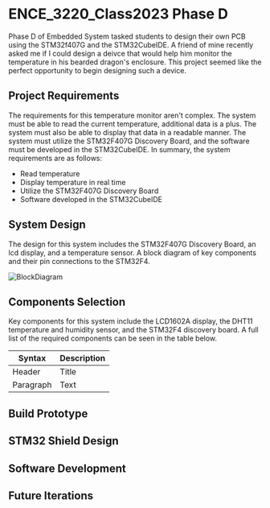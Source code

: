 # **ENCE_3220_Class2023 Phase D**
Phase D of Embedded System tasked students to design their own PCB using the STM32f407G and the STM32CubeIDE. A friend of mine recently asked me if I could design a deivce that would help him monitor the temperature in his bearded dragon's enclosure. This project seemed like the perfect opportunity to begin designing such a device. 

## Project Requirements
The requirements for this temperature monitor aren't complex. The system must be able to read the current temperature, additional data is a plus. The system must also be able to display that data in a readable manner. The system must utilize the STM32F407G Discovery Board, and the software must be developed in the STM32CubeIDE. In summary, the system requirements are as follows: 
- Read temperature
- Display temperature in real time
- Utilize the STM32F407G Discovery Board
- Software developed in the STM32CubeIDE

## System Design
The design for this system includes the STM32F407G Discovery Board, an lcd display, and a temperature sensor. A block diagram of key components and their pin connections to the STM32F4. 

![BlockDiagram](https://github.com/tobywerthan/ENCE_3220_Class2023/assets/55803740/67a1513a-c1a0-4130-bfb1-48bb881af1c0)

## Components Selection
Key components for this system include the LCD1602A display, the DHT11 temperature and humidity sensor, and the STM32F4 discovery board. A full list of the required components can be seen in the table below. 

| Syntax      | Description |
| ----------- | ----------- |
| Header      | Title       |
| Paragraph   | Text        |

## Build Prototype


## STM32 Shield Design


## Software Development


## Future Iterations
